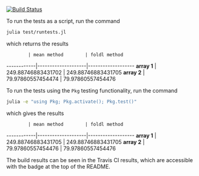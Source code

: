 [![Build Status](https://travis-ci.com/maetshju/testmeansumpackagejl.svg?branch=main)](https://travis-ci.com/maetshju/testmeansumpackagejl)

To run the tests as a script, run the command

```bash
julia test/runtests.jl
```

which returns the results
   
            | mean method        | foldl method      
------------|--------------------|-------------------
**array 1** | 249.88746883431702 | 249.88746883431705
**array 2** | 79.97860557454474  | 79.97860557454476

To run the tests using the `Pkg` testing functionality, run the command

```bash
julia -e "using Pkg; Pkg.activate(); Pkg.test()"
```

which gives the results

            | mean method        | foldl method      
------------|--------------------|-------------------
**array 1** | 249.88746883431705 | 249.88746883431705
**array 2** | 79.97860557454476  | 79.97860557454476

The build results can be seen in the Travis CI results, which are accessible with the badge at the top of the README.